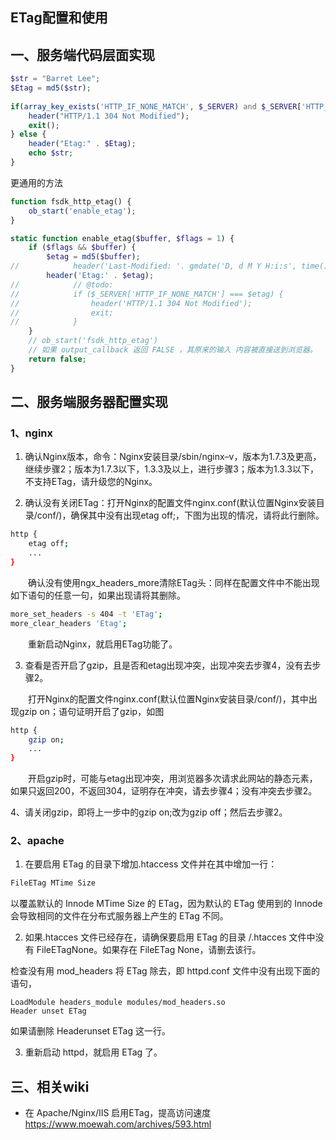 ## ETag配置和使用

## 一、服务端代码层面实现

```php
$str = "Barret Lee";
$Etag = md5($str);
 
if(array_key_exists('HTTP_IF_NONE_MATCH', $_SERVER) and $_SERVER['HTTP_IF_NONE_MATCH'] == $Etag){
    header("HTTP/1.1 304 Not Modified");
    exit();
} else {
    header("Etag:" . $Etag);
    echo $str;
}
```


更通用的方法
```php
function fsdk_http_etag() {
    ob_start('enable_etag');
}

static function enable_etag($buffer, $flags = 1) {
    if ($flags && $buffer) {
        $etag = md5($buffer);
//            header('Last-Modified: '. gmdate('D, d M Y H:i:s', time()) . ' GMT');
        header('Etag:' . $etag);
//            // @todo:
//            if ($_SERVER['HTTP_IF_NONE_MATCH'] === $etag) {
//                header('HTTP/1.1 304 Not Modified');
//                exit;
//            }
    }
    // ob_start('fsdk_http_etag')
    // 如果 output_callback 返回 FALSE ，其原来的输入 内容被直接送到浏览器。
    return false;
}
```

## 二、服务端服务器配置实现
### 1、nginx
1) 确认Nginx版本，命令：Nginx安装目录/sbin/nginx–v，版本为1.7.3及更高，继续步骤2；版本为1.7.3以下，1.3.3及以上，进行步骤3；版本为1.3.3以下，不支持ETag，请升级您的Nginx。

2) 确认没有关闭ETag：打开Nginx的配置文件nginx.conf(默认位置Nginx安装目录/conf/)，确保其中没有出现etag off;，下图为出现的情况，请将此行删除。

```sh
http {
    etag off;
    ...
}
```

　　确认没有使用ngx_headers_more清除ETag头：同样在配置文件中不能出现如下语句的任意一句，如果出现请将其删除。
　　
```sh
more_set_headers -s 404 -t 'ETag';
more_clear_headers 'Etag';
```

　　重新启动Nginx，就启用ETag功能了。

3) 查看是否开启了gzip，且是否和etag出现冲突，出现冲突去步骤4，没有去步骤2。

　　打开Nginx的配置文件nginx.conf(默认位置Nginx安装目录/conf/)，其中出现gzip on；语句证明开启了gzip，如图
```sh
http {
    gzip on;
    ...
}
```

　　开启gzip时，可能与etag出现冲突，用浏览器多次请求此网站的静态元素，如果只返回200，不返回304，证明存在冲突，请去步骤4；没有冲突去步骤2。

4、请关闭gzip，即将上一步中的gzip on;改为gzip off；然后去步骤2。

### 2、apache

1) 在要启用 ETag 的目录下增加.htac­cess 文件并在其中增加一行：

```sh
FileETag MTime Size
```
以覆盖默认的 Innode MTime Size 的 ETag，因为默认的 ETag 使用到的 Inn­ode 会导致相同的文件在分布式服务器上产生的 ETag 不同。

2) 如果.htacces 文件已经存在，请确保要启用 ETag 的目录 /.htac­ces 文件中没有 FileETagNone。如果存在 FileETag None，请删去该行。

检查没有用 mod_headers 将 ETag 除去，即 httpd.conf 文件中没有出现下面的语句，

```
LoadModule headers_module modules/mod_headers.so
Header unset ETag
```
如果请删除 Headerunset ETag 这一行。

3) 重新启动 httpd，就启用 ETag 了。

## 三、相关wiki

- 在 Apache/Nginx/IIS 启用ETag，提高访问速度 https://www.moewah.com/archives/593.html

